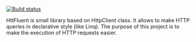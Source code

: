 [![Build status](https://ci.appveyor.com/api/projects/status/a3w1inx1939h8gy0?svg=true)](https://ci.appveyor.com/project/trueromanus/fuuko)

HttFluent is small library based on HttpClient class. It allows to make HTTP queries in declarative style (like Linq). The purpose of this project is to make the execution of HTTP requests easier.
